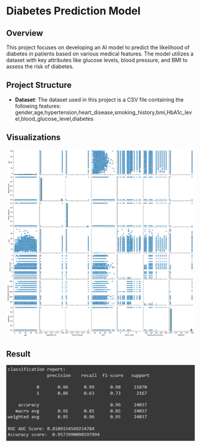 # Diabetes Prediction Model


## Overview
This project focuses on developing an AI model to predict the likelihood of diabetes in patients based on various medical features. The model utilizes a dataset with key attributes like glucose levels, blood pressure, and BMI to assess the risk of diabetes.

## Project Structure

- **Dataset**: The dataset used in this project is a CSV file containing the following features:
gender,age,hypertension,heart_disease,smoking_history,bmi,HbA1c_level,blood_glucose_level,diabetes


## Visualizations

![pairplot](pictures/pairplot.png)


## Result 
![Test accuracy](pictures/Test%20accuracy.png)
